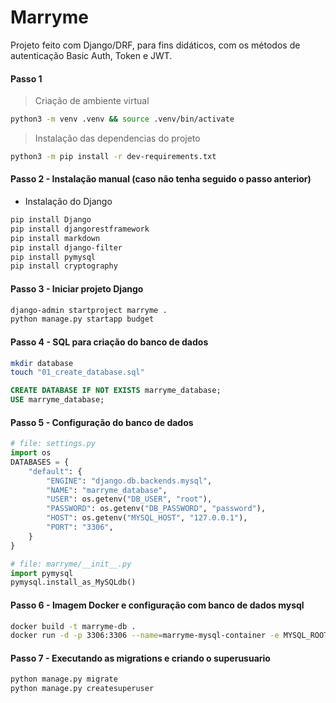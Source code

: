 # Marryme

Projeto feito com Django/DRF, para fins didáticos, com os métodos de autenticação Basic Auth, Token e JWT.

#### Passo 1
> Criação de ambiente virtual
```bash
python3 -m venv .venv && source .venv/bin/activate
```

> Instalação das dependencias do projeto
```bash
python3 -m pip install -r dev-requirements.txt
```


#### Passo 2 - Instalação manual (caso não tenha seguido o passo anterior)
- Instalação do Django
```bash
pip install Django
pip install djangorestframework
pip install markdown
pip install django-filter
pip install pymysql
pip install cryptography
```

#### Passo 3 - Iniciar projeto Django
```bash
django-admin startproject marryme .
python manage.py startapp budget
```

#### Passo 4 - SQL para criação do banco de dados
```bash
mkdir database
touch "01_create_database.sql"
```

```sql
CREATE DATABASE IF NOT EXISTS marryme_database;
USE marryme_database;
```

#### Passo 5 - Configuração do banco de dados

```python
# file: settings.py
import os
DATABASES = {
    "default": {
        "ENGINE": "django.db.backends.mysql",
        "NAME": "marryme_database",
        "USER": os.getenv("DB_USER", "root"),
        "PASSWORD": os.getenv("DB_PASSWORD", "password"),
        "HOST": os.getenv("MYSQL_HOST", "127.0.0.1"),
        "PORT": "3306",
    }
}
```

```python
# file: marryme/__init__.py
import pymysql
pymysql.install_as_MySQLdb()
```

#### Passo 6 - Imagem Docker e configuração com banco de dados mysql
```bash
docker build -t marryme-db .
docker run -d -p 3306:3306 --name=marryme-mysql-container -e MYSQL_ROOT_PASSWORD=password -e MYSQL_DATABASE=marryme_database marryme-db
```


#### Passo 7 - Executando as migrations e criando o superusuario
```bash
python manage.py migrate
python manage.py createsuperuser
```
